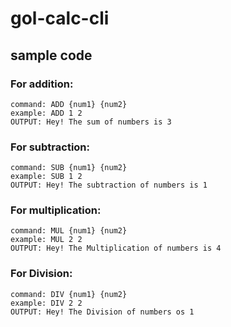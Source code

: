 # gol-calc-cli

## sample code

### For addition:
```
command: ADD {num1} {num2}
example: ADD 1 2
OUTPUT: Hey! The sum of numbers is 3
```

### For subtraction:
```
command: SUB {num1} {num2}
example: SUB 1 2
OUTPUT: Hey! The subtraction of numbers is 1
```

### For multiplication:
```
command: MUL {num1} {num2}
example: MUL 2 2
OUTPUT: Hey! The Multiplication of numbers is 4
```

### For Division:
```
command: DIV {num1} {num2}
example: DIV 2 2
OUTPUT: Hey! The Division of numbers os 1
```
